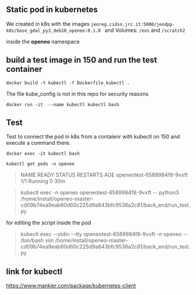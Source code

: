## Static pod in kubernetes
We created in k8s with the images
`jeoreg.cidsn.jrc.it:5000/jeodpp-k8s/base_gdal_py3_deb10_openeo:0.1.0 `
and Volumes:
`/eos` and `/scratch2`

inside the **openeo** namespace

## build a test image in 150 and run the test container

`docker build -t kubectl -f Dockerfile_kubectl .`

The file kube_config is not in this repo for security reasons

`docker run -it  --name kubectl kubectl bash`

## Test
Test to connect the pod in k8s from a contaienr with kubectl on 150 and execute a command there.

`docker exec -it kubectl bash`

`kubectl get pods -n openeo`
> NAME                         READY   STATUS    RESTARTS   AGE
> openeotest-6589984f8-9vxft   1/1     Running   0          30m

> kubectl exec -n openeo openeotest-6589984f8-9vxft -- python3 /home/install/openeo-master-cd09b74ea9eab60d60c225d9a843bfc9538a2c81/back_end/run_test.py

for editing the script inside the pod

> kubectl exec --stdin --tty openeotest-6589984f8-9vxft -n openeo -- /bin/bash
> vim /home/install/openeo-master-cd09b74ea9eab60d60c225d9a843bfc9538a2c81/back_end/run_test.py


## link for kubectl
https://www.mankier.com/package/kubernetes-client
